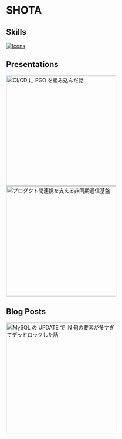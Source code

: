 # SHOTA

## Skills

[![Icons](https://skillicons.dev/icons?i=go,ts,py,graphql,react,next,aws)](https://skillicons.dev)

## Presentations

<div>
<a href="https://speakerdeck.com/shota_tech/cd" style="margin-right: 30px;">
  <img alt="CI/CD に PGO を組み込んだ話" src="https://files.speakerdeck.com/presentations/d69e1ab373484cdc84de8f9806a8db96/slide_0.jpg" width="300px"/>
</a>
<a href="https://speakerdeck.com/shota_tech/purodakutojian-lian-xi-wozhi-erufei-tong-qi-tong-xin-ji-pan">
  <img alt="プロダクト間連携を支える非同期通信基盤" src="https://files.speakerdeck.com/presentations/be79b1debccf454eb5232aacdc61a33a/slide_0.jpg" width="300px"/>
</a>
</div>

## Blog Posts

<a href="https://tech.layerx.co.jp/entry/2024/12/07/105714">
  <img alt="MySQL の UPDATE で IN 句の要素が多すぎてデッドロックした話" src="https://cdn-ak.f.st-hatena.com/images/fotolife/s/shota_tech/20241207/20241207111358.png" width="300px"/>
</a>

